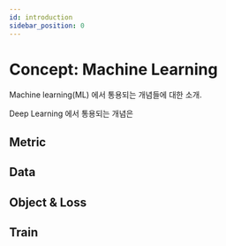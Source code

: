 ```yaml
---
id: introduction
sidebar_position: 0
---
```


# Concept: Machine Learning

Machine learning(ML) 에서 통용되는 개념들에 대한 소개.

Deep Learning 에서 통용되는 개념은 

## Metric
## Data
## Object & Loss
## Train